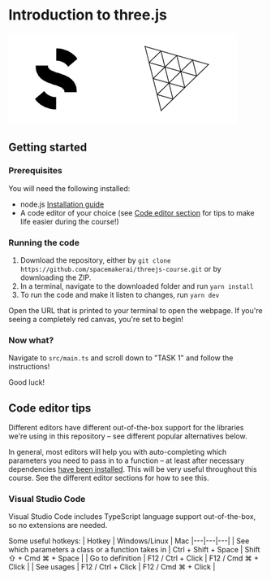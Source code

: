 # Introduction to three.js

![Spacemaker three logo](public/spacemakerthree.jpg)

## Getting started

### Prerequisites

You will need the following installed:

- node.js [Installation guide](https://nodejs.org/en/)
- A code editor of your choice (see [Code editor section](#code-editor-tips) for tips to make life easier during the course!)

### Running the code

1. Download the repository, either by `git clone https://github.com/spacemakerai/threejs-course.git` or by downloading the ZIP.
2. In a terminal, navigate to the downloaded folder and run `yarn install`
3. To run the code and make it listen to changes, run `yarn dev`

Open the URL that is printed to your terminal to open the webpage.
If you're seeing a completely red canvas, you're set to begin!

### Now what?

Navigate to `src/main.ts` and scroll down to "TASK 1" and follow the instructions!

Good luck!

 ## Code editor tips

Different editors have different out-of-the-box support for the libraries we're using in this repository – see different
popular alternatives below.

In general, most editors will help you with auto-completing which parameters you need to pass in to a function – at
least after necessary dependencies [have been installed](#running-the-code). This will be very useful throughout this
course. See the different editor sections for how to see this.

### Visual Studio Code

Visual Studio Code includes TypeScript language support out-of-the-box, so no extensions are needed.

Some useful hotkeys:
| Hotkey  | Windows/Linux  | Mac
|---|---|---|
| See which parameters a class or a function takes in  | Ctrl + Shift + Space  | Shift ⇧ + Cmd ⌘ + Space  | 
| Go to definition  | F12 / Ctrl + Click  | F12 / Cmd ⌘ + Click |
| See usages  | F12 / Ctrl + Click  | F12 / Cmd ⌘ + Click |

